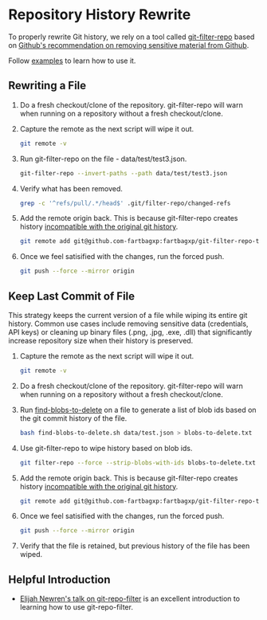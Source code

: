 # Repository History Rewrite

To properly rewrite Git history, we rely on a tool called [git-filter-repo](https://github.com/newren/git-filter-repo) based on [Github's recommendation on removing sensitive material from Github](https://docs.github.com/en/authentication/keeping-your-account-and-data-secure/removing-sensitive-data-from-a-repository#purging-a-file-from-your-local-repositorys-history-using-git-filter-repo).

Follow [examples](https://github.com/newren/git-filter-repo/blob/main/README.md#how-do-i-use-it) to learn how to use it.

## Rewriting a File

1. Do a fresh checkout/clone of the repository. git-filter-repo will warn when running on a repository without a fresh checkout/clone.

1. Capture the remote as the next script will wipe it out.

   ```bash
   git remote -v
   ```

1. Run git-filter-repo on the file - data/test/test3.json.

   ```bash
   git-filter-repo --invert-paths --path data/test/test3.json
   ```

1. Verify what has been removed.

   ```bash
   grep -c '^refs/pull/.*/head$' .git/filter-repo/changed-refs
   ```

1. Add the remote origin back. This is because git-filter-repo creates history [incompatible with the original git history](https://github.com/newren/git-filter-repo/issues/46#issuecomment-573733491).

   ```bash
   git remote add git@github.com-fartbagxp:fartbagxp/git-filter-repo-test.git
   ```

1. Once we feel satisified with the changes, run the forced push.

   ```bash
   git push --force --mirror origin
   ```

## Keep Last Commit of File

This strategy keeps the current version of a file while wiping its entire git history. Common use cases include removing sensitive data (credentials, API keys) or cleaning up binary files (.png, .jpg, .exe, .dll) that significantly increase repository size when their history is preserved.

1. Capture the remote as the next script will wipe it out.

   ```bash
   git remote -v
   ```

1. Do a fresh checkout/clone of the repository. git-filter-repo will warn when running on a repository without a fresh checkout/clone.

1. Run [find-blobs-to-delete](./find-blobs-to-delete.sh) on a file to generate a list of blob ids based on the git commit history of the file.

   ```bash
   bash find-blobs-to-delete.sh data/test.json > blobs-to-delete.txt
   ```

1. Use git-filter-repo to wipe history based on blob ids.

   ```bash
   git filter-repo --force --strip-blobs-with-ids blobs-to-delete.txt
   ```

1. Add the remote origin back. This is because git-filter-repo creates history [incompatible with the original git history](https://github.com/newren/git-filter-repo/issues/46#issuecomment-573733491).

   ```bash
   git remote add git@github.com-fartbagxp:fartbagxp/git-filter-repo-test.git
   ```

1. Once we feel satisified with the changes, run the forced push.

   ```bash
   git push --force --mirror origin
   ```

1. Verify that the file is retained, but previous history of the file has been wiped.

## Helpful Introduction

- [Elijah Newren's talk on git-repo-filter](https://www.youtube.com/watch?v=KXPmiKfNlZE) is an excellent introduction to learning how to use git-repo-filter.
